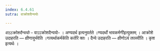 ```yaml
---
index: 6.4.61
sutra: वाक्रोशदैन्ययोः

---
```

_वाऽ‌ऽक्रोशदैन्ययोः_ - वाऽ‌ऽक्रोशदैन्ययो- । अण्यदर्थ इत्यनुवर्तते ।ण्यदर्थो भावकर्मणी॑इत्युक्तम् । आक्रोशे उदाहरति —  क्षीणायुर्भवेति ।गत्यर्थाकर्मके॑ति कर्तरि क्तः । दैन्ये उदाहरति —  क्षीणोऽयं तपस्वीति । कृश इत्यर्थः । 